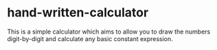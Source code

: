# hand-written-calculator
This is a simple calculator which aims to allow you to draw the numbers digit-by-digit and calculate any basic constant expression.
